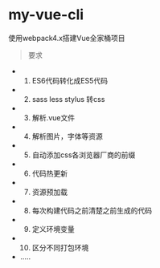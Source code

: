 # my-vue-cli
使用webpack4.x搭建Vue全家桶项目

> 要求
- 1. ES6代码转化成ES5代码
- 2. sass less stylus 转css
- 3. 解析.vue文件
- 4. 解析图片，字体等资源
- 5. 自动添加css各浏览器厂商的前缀
- 6. 代码热更新
- 7. 资源预加载
- 8. 每次构建代码之前清楚之前生成的代码
- 9. 定义环境变量
- 10. 区分不同打包环境
- .....